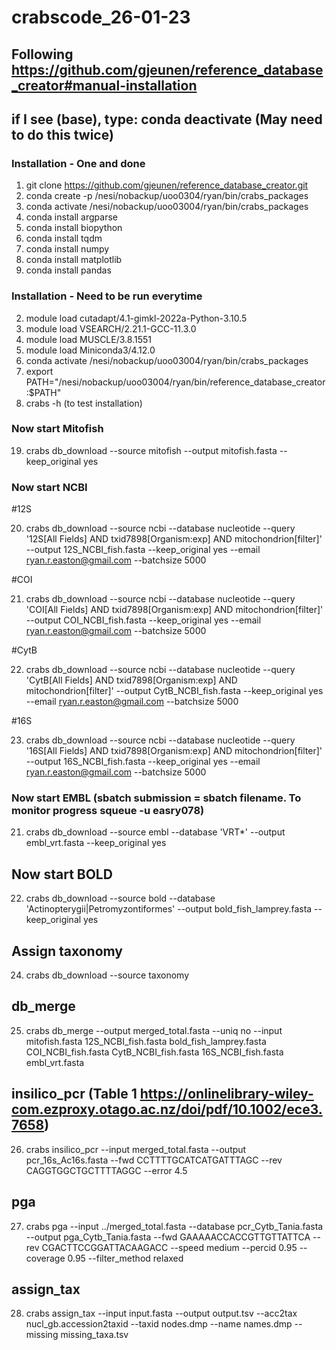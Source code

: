 # crabscode_26-01-23
## Following https://github.com/gjeunen/reference_database_creator#manual-installation
## if I see (base), type: conda deactivate (May need to do this twice)
### Installation - One and done

1) git clone https://github.com/gjeunen/reference_database_creator.git
6) conda create -p /nesi/nobackup/uoo0304/ryan/bin/crabs_packages
7) conda activate /nesi/nobackup/uoo03004/ryan/bin/crabs_packages
8) conda install argparse
9) conda install biopython
10) conda install tqdm
11) conda install numpy
12) conda install matplotlib
13) conda install pandas

### Installation - Need to be run everytime

2) module load cutadapt/4.1-gimkl-2022a-Python-3.10.5
3) module load VSEARCH/2.21.1-GCC-11.3.0
4) module load MUSCLE/3.8.1551
5) module load Miniconda3/4.12.0
15) conda activate /nesi/nobackup/uoo03004/ryan/bin/crabs_packages
17) export PATH="/nesi/nobackup/uoo03004/ryan/bin/reference_database_creator:$PATH"
18) crabs -h (to test installation)

### Now start Mitofish

19) crabs db_download --source mitofish --output mitofish.fasta --keep_original yes

### Now start NCBI
#12S

20) crabs db_download --source ncbi --database nucleotide --query '12S[All Fields] AND txid7898[Organism:exp] AND mitochondrion[filter]' --output 12S_NCBI_fish.fasta --keep_original yes --email ryan.r.easton@gmail.com --batchsize 5000

#COI 

21) crabs db_download --source ncbi --database nucleotide --query 'COI[All Fields] AND txid7898[Organism:exp] AND mitochondrion[filter]' --output COI_NCBI_fish.fasta --keep_original yes --email ryan.r.easton@gmail.com --batchsize 5000

#CytB

22) crabs db_download --source ncbi --database nucleotide --query 'CytB[All Fields] AND txid7898[Organism:exp] AND mitochondrion[filter]' --output CytB_NCBI_fish.fasta --keep_original yes --email ryan.r.easton@gmail.com --batchsize 5000

#16S

23) crabs db_download --source ncbi --database nucleotide --query '16S[All Fields] AND txid7898[Organism:exp] AND mitochondrion[filter]' --output 16S_NCBI_fish.fasta --keep_original yes --email ryan.r.easton@gmail.com --batchsize 5000

### Now start EMBL (sbatch submission = sbatch filename. To monitor progress squeue -u easry078)

21) crabs db_download --source embl --database 'VRT*' --output embl_vrt.fasta --keep_original yes

## Now start BOLD 

22)  crabs db_download --source bold --database 'Actinopterygii|Petromyzontiformes' --output bold_fish_lamprey.fasta --keep_original yes

## Assign taxonomy

24) crabs db_download --source taxonomy

## db_merge

25) crabs db_merge --output merged_total.fasta --uniq no --input mitofish.fasta 12S_NCBI_fish.fasta bold_fish_lamprey.fasta COI_NCBI_fish.fasta CytB_NCBI_fish.fasta 16S_NCBI_fish.fasta embl_vrt.fasta

## insilico_pcr (Table 1 https://onlinelibrary-wiley-com.ezproxy.otago.ac.nz/doi/pdf/10.1002/ece3.7658)

26) crabs insilico_pcr --input merged_total.fasta --output pcr_16s_Ac16s.fasta --fwd CCTTTTGCATCATGATTTAGC --rev CAGGTGGCTGCTTTTAGGC --error 4.5

## pga

27) crabs pga --input ../merged_total.fasta --database pcr_Cytb_Tania.fasta --output pga_Cytb_Tania.fasta --fwd GAAAAACCACCGTTGTTATTCA --rev CGACTTCCGGATTACAAGACC --speed medium --percid 0.95 --coverage 0.95 --filter_method relaxed

## assign_tax

28) crabs assign_tax --input input.fasta --output output.tsv --acc2tax nucl_gb.accession2taxid --taxid nodes.dmp --name names.dmp --missing missing_taxa.tsv
